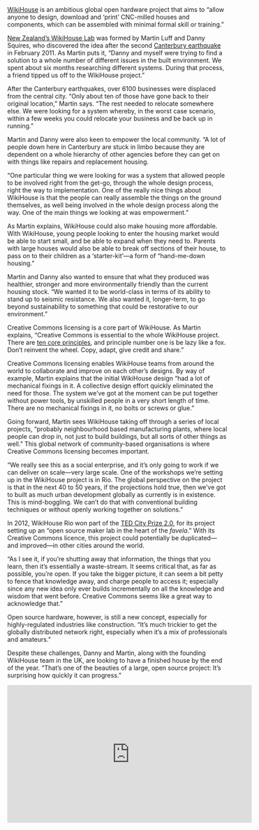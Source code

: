 <html><body><a href="http://www.wikihouse.cc/" target="_blank">WikiHouse</a> is an ambitious global open hardware project that aims to “allow anyone to design, download and ‘print’ CNC-milled houses and components, which can be assembled with minimal formal skill or training.”



<a href="http://thinkradical.net/" target="_blank">New Zealand’s WikiHouse Lab</a> was formed by Martin Luff and Danny Squires, who discovered the idea after the second <a href="http://en.wikipedia.org/wiki/2011_Christchurch_earthquake" target="_blank">Canterbury earthquake</a> in February 2011. As Martin puts it, “Danny and myself were trying to find a solution to a whole number of different issues in the built environment. We spent about six months researching different systems. During that process, a friend tipped us off to the WikiHouse project.”



After the Canterbury earthquakes, over 6100 businesses were displaced from the central city. “Only about ten of those have gone back to their original location,” Martin says. “The rest needed to relocate somewhere else. We were looking for a system whereby, in the worst case scenario, within a few weeks you could relocate your business and be back up in running.”



Martin and Danny were also keen to empower the local community. “A lot of people down here in Canterbury are stuck in limbo because they are dependent on a whole hierarchy of other agencies before they can get on with things like repairs and replacement housing.



“One particular thing we were looking for was a system that allowed people to be involved right from the get-go, through the whole design process, right the way to implementation. One of the really nice things about WikiHouse is that the people can really assemble the things on the ground themselves, as well being involved in the whole design process along the way. One of the main things we looking at was empowerment.”



As Martin explains, WikiHouse could also make housing more affordable. With WikiHouse, young people looking to enter the housing market would be able to start small, and be able to expand when they need to. Parents with large houses would also be able to break off sections of their house, to pass on to their children as a ‘starter-kit’—a form of “hand-me-down housing.”



Martin and Danny also wanted to ensure that what they produced was healthier, stronger and more environmentally friendly than the current housing stock. “We wanted it to be world-class in terms of its ability to stand up to seismic resistance. We also wanted it, longer-term, to go beyond sustainability to something that could be restorative to our environment.”



Creative Commons licensing is a core part of WikiHouse. As Martin explains, “Creative Commons is essential to the whole WikiHouse project. There are <a href="http://www.wikihouse.cc/guide" target="_blank">ten core principles</a>, and principle number one is be lazy like a fox. Don’t reinvent the wheel. Copy, adapt, give credit and share.”



Creative Commons licensing enables WikiHouse teams from around the world to collaborate and improve on each other’s designs. By way of example, Martin explains that the initial WikiHouse design “had a lot of mechanical fixings in it. A collective design effort quickly eliminated the need for those. The system we’ve got at the moment can be put together without power tools, by unskilled people in a very short length of time. There are no mechanical fixings in it, no bolts or screws or glue.”



Going forward, Martin sees WikiHouse taking off through a series of local projects, “probably neighbourhood based manufacturing plants, where local people can drop in, not just to build buildings, but all sorts of other things as well.” This global network of community-based organisations is where Creative Commons licensing becomes important.



“We really see this as a social enterprise, and it’s only going to work if we can deliver on scale—very large scale. One of the workshops we’re setting up in the WikiHouse project is in Rio. The global perspective on the project is that in the next 40 to 50 years, if the projections hold true, then we’ve got to built as much urban development globally as currently is in existence. This is mind-boggling. We can’t do that with conventional building techniques or without openly working together on solutions.”



In 2012, WikiHouse Rio won part of the <a href="http://blog.ted.com/2013/02/27/8-great-ideas-for-cities-the-city-2-0-award-winners-in-video/" target="_blank">TED City Prize 2.0</a>, for its project setting up an “open source maker lab in the heart of the <em>favela</em>.” With its Creative Commons licence, this project could potentially be duplicated—and improved—in other cities around the world.



“As I see it, if you’re shutting away that information, the things that you learn, then it’s essentially a waste-stream. It seems critical that, as far as possible, you’re open. If you take the bigger picture, it can seem a bit petty to fence that knowledge away, and charge people to access it; especially since any new idea only ever builds incrementally on all the knowledge and wisdom that went before. Creative Commons seems like a great way to acknowledge that.”



Open source hardware, however, is still a new concept, especially for highly-regulated industries like construction. “It’s much trickier to get the globally distributed network right, especially when it’s a mix of professionals and amateurs.”



Despite these challenges, Danny and Martin, along with the founding WikiHouse team in the UK, are looking to have a finished house by the end of the year. “That’s one of the beauties of a large, open source project: It’s surprising how quickly it can progress.”



<iframe src="http://www.youtube.com/embed/95dhwUKgyR4?rel=0" width="560" height="315" frameborder="0"></iframe></body></html>